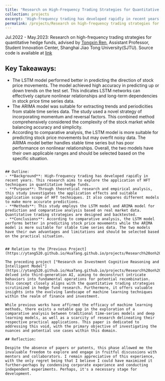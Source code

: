 ```yaml
---
title: "Research on High-Frequency Trading Strategies for Quantitative Hedge Funds"
collection: projects
excerpt: 'High-frequency trading has developed rapidly in recent years. This research aims to explore the application of HFT techniques in quantitative hedge funds.'
permalink: /projects/Research on high-frequency trading strategies for Quantitative Hedge Funds
---
```



Jul.2022 - May.2023: Research on high-frequency trading strategies for quantitative hedge funds, advised by [Tongxin Ren](http://www.baiyulan.org.cn/leader/15/), Assistant Professor, Student Innovation Center, Shanghai Jiao Tong University(SJTU).
Source code is available at [link](https://github.com/Ytang520/Research_on_High-frequency_Quantitative_Trading)


## Key Takeaways:
- The LSTM model performed better in predicting the direction of stock price movements. The model achieved high accuracy in predicting up or down trends on the test set. This indicates LSTM networks can effectively capture nonlinear relationships and long-term dependencies in stock price time series data.
- The ARIMA model was suitable for extracting trends and periodicities from stable time series data. The study used a novel strategy of incorporating momentum and reversal factors. This combined method comprehensively considered the complexity of the stock market while balancing accuracy and simplicity.
- According to comparative analysis, the LSTM model is more suitable for predicting stock price movements but may overfit noisy data. The ARIMA model better handles stable time series but has poor performance on nonlinear relationships. Overall, the two models have their own applicable ranges and should be selected based on the specific situation.
```

## Outline:
- **Background**: High-frequency trading has developed rapidly in recent years. This research aims to explore the application of HFT techniques in quantitative hedge funds.
- **Purpose**: Through theoretical research and empirical analysis, this study investigates the application effects and suitable application scope of HFT techniques. It also compares different models to make more accurate predictions.
- **Methods**: This study employs the LSTM model and ARIMA model for prediction and comparative analysis based on real market data. Quantitative trading strategies are designed and backtested.
- **Conclusions**: According to comparative analysis, the LSTM model performs better in predicting stock price movements while the ARIMA model is more suitable for stable time series data. The two models have their own advantages and limitations and should be selected based on the practical situation.


## Relation to the [Previous Project](https://ytang520.github.io/HuaTang.github.io/projects/Research%20on%20Investment%20Cognitive%20Reasoning%20and%20Intelligent%20Model):

The preceding project ["Research on Investment Cognitive Reasoning and Intelligent Model"](https://ytang520.github.io/HuaTang.github.io/projects/Research%20on%20Investment%20Cognitive%20Reasoning%20and%20Intelligent%20Model) delved into third-generation AI, aiming to deconstruct intricate behaviors into fundamental operations for potential recombination. This concept closely aligns with the quantitative trading strategies scrutinized in hedge fund research. Furthermore, it offers valuable insights into the evolving landscape of machine learning techniques within the realm of finance and investment.

While previous works have affirmed the efficacy of machine learning methods, there exists a notable gap in the exploration of a comparative analysis between traditional time-series models and deep learning models, as well as a scarcity of research delineating their respective practical applications. This paper is dedicated to addressing this void, with the primary objective of investigating the nuances and potential use cases within this domain.

## Reflection:

Despite the absence of papers or patents, this phase allowed me the invaluable freedom to explore and engage in fruitful discussions with mentors and collaborators. I remain appreciative of this experience, with the only regret being that I believe I could have maximized it further—perhaps by condensing corporate experience and conducting independent experiments. Perhaps, it's a necessary stage for development.

